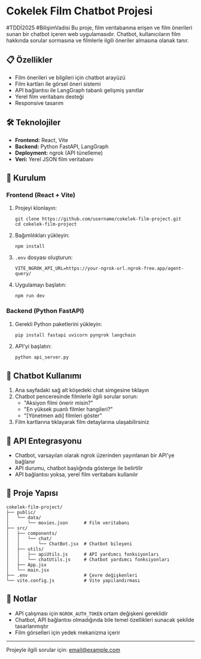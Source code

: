 # Cokelek Film Chatbot Projesi
#TDDİ2025 #BilişimVadisi
Bu proje, film veritabanına erişen ve film önerileri sunan bir chatbot içeren web uygulamasıdır. Chatbot, kullanıcıların film hakkında sorular sormasına ve filmlerle ilgili öneriler almasına olanak tanır.

## 📋 Özellikler

- Film önerileri ve bilgileri için chatbot arayüzü
- Film kartları ile görsel öneri sistemi
- API bağlantısı ile LangGraph tabanlı gelişmiş yanıtlar
- Yerel film veritabanı desteği
- Responsive tasarım

## 🛠️ Teknolojiler

- **Frontend:** React, Vite
- **Backend:** Python FastAPI, LangGraph
- **Deployment:** ngrok (API tünelleme)
- **Veri:** Yerel JSON film veritabanı

## 🚀 Kurulum

### Frontend (React + Vite)

1. Projeyi klonlayın:
   ```
   git clone https://github.com/username/cokelek-film-project.git
   cd cokelek-film-project
   ```

2. Bağımlılıkları yükleyin:
   ```
   npm install
   ```

3. `.env` dosyası oluşturun:
   ```
   VITE_NGROK_API_URL=https://your-ngrok-url.ngrok-free.app/agent-query/
   ```

4. Uygulamayı başlatın:
   ```
   npm run dev
   ```

### Backend (Python FastAPI)

1. Gerekli Python paketlerini yükleyin:
   ```
   pip install fastapi uvicorn pyngrok langchain
   ```

2. API'yi başlatın:
   ```python
   python api_server.py
   ```

## 💬 Chatbot Kullanımı

1. Ana sayfadaki sağ alt köşedeki chat simgesine tıklayın
2. Chatbot penceresinde filmlerle ilgili sorular sorun:
   - "Aksiyon filmi önerir misin?"
   - "En yüksek puanlı filmler hangileri?"
   - "[Yönetmen adı] filmleri göster"
3. Film kartlarına tıklayarak film detaylarına ulaşabilirsiniz

## 🔄 API Entegrasyonu

- Chatbot, varsayılan olarak ngrok üzerinden yayınlanan bir API'ye bağlanır
- API durumu, chatbot başlığında gösterge ile belirtilir
- API bağlantısı yoksa, yerel film veritabanı kullanılır

## 🧩 Proje Yapısı

```
cokelek-film-project/
├── public/
│   └── data/
│       └── movies.json      # Film veritabanı
├── src/
│   ├── components/
│   │   └── chat/
│   │       └── ChatBot.jsx  # Chatbot bileşeni
│   ├── utils/
│   │   ├── apiUtils.js      # API yardımcı fonksiyonları
│   │   └── chatUtils.js     # Chatbot yardımcı fonksiyonları
│   ├── App.jsx
│   └── main.jsx
├── .env                     # Çevre değişkenleri
└── vite.config.js           # Vite yapılandırması
```

## 📝 Notlar

- API çalışması için `NGROK_AUTH_TOKEN` ortam değişkeni gereklidir
- Chatbot, API bağlantısı olmadığında bile temel özellikleri sunacak şekilde tasarlanmıştır
- Film görselleri için yedek mekanizma içerir

---

Projeyle ilgili sorular için: [email@example.com](mailto:email@example.com)
